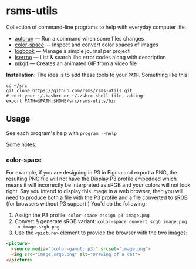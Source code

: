 # rsms-utils

Collection of command-line programs to help with everyday computer life.

- [autorun](bin/autorun) — Run a command when some files changes
- [color-space](bin/color-space) — Inspect and convert color spaces of images
- [logbook](bin/logbook) — Manage a simple journal per project
- [lserrno](bin/lserrno) — List & search libc error codes along with description
- [mkgif](bin/mkgif) — Creates an animated GIF from a video file

**Installation:** The idea is to add these tools to your `PATH`. Something like this:

```
cd ~/src
git clone https://github.com/rsms/rsms-utils.git
# edit your ~/.bashrc or ~/.zshrc shell file, adding:
export PATH=$PATH:$HOME/src/rsms-utils/bin
```


## Usage

See each program's help with `program --help`

Some notes:

### color-space

For example, if you are designing in P3 in Figma and export a PNG, the resulting PNG file will not have the Display P3 profile embedded which means it will incorrectly be interpreted as sRGB and your colors will not look right. Say you intend to display this image in a web browser, then you will need to produce both a file with the P3 profile and a file converted to sRGB (for browsers without P3 support.) You'd do the following:

1. Assign the P3 profile: `color-space assign p3 image.png`
2. Convert & generate sRGB variant: `color-space convert srgb image.png -o image.srgb.png`
3. Use the `<picture>` element to provide the browser with the two images:

```html
<picture>
  <source media="(color-gamut: p3)" srcset="image.png">
  <img src="image.srgb.png" alt="Drawing of a cat">
</picture>
```
